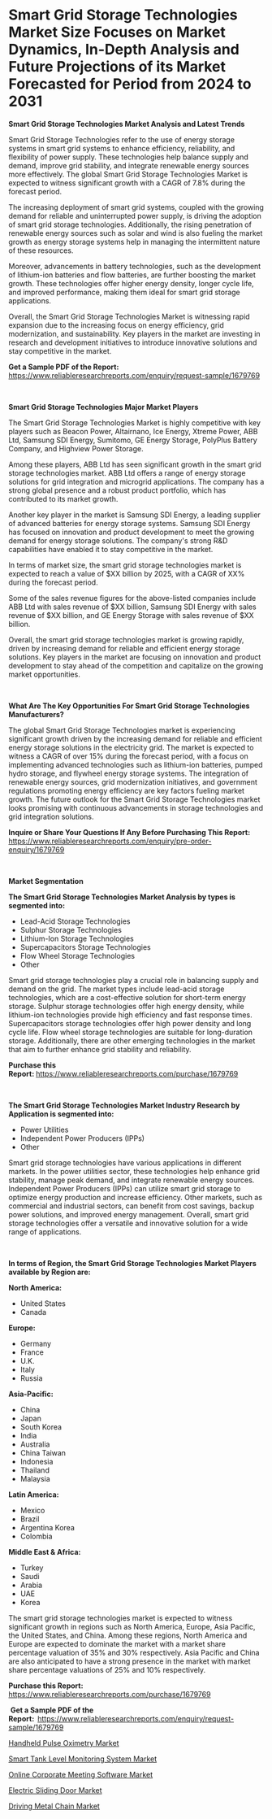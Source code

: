 <p><h1>Smart Grid Storage Technologies Market Size Focuses on Market Dynamics, In-Depth Analysis and Future Projections of its Market Forecasted for Period from 2024 to 2031</h1></p><p><strong>Smart Grid Storage Technologies Market Analysis and Latest Trends</strong></p>
<p><p>Smart Grid Storage Technologies refer to the use of energy storage systems in smart grid systems to enhance efficiency, reliability, and flexibility of power supply. These technologies help balance supply and demand, improve grid stability, and integrate renewable energy sources more effectively. The global Smart Grid Storage Technologies Market is expected to witness significant growth with a CAGR of 7.8% during the forecast period.</p><p>The increasing deployment of smart grid systems, coupled with the growing demand for reliable and uninterrupted power supply, is driving the adoption of smart grid storage technologies. Additionally, the rising penetration of renewable energy sources such as solar and wind is also fueling the market growth as energy storage systems help in managing the intermittent nature of these resources.</p><p>Moreover, advancements in battery technologies, such as the development of lithium-ion batteries and flow batteries, are further boosting the market growth. These technologies offer higher energy density, longer cycle life, and improved performance, making them ideal for smart grid storage applications.</p><p>Overall, the Smart Grid Storage Technologies Market is witnessing rapid expansion due to the increasing focus on energy efficiency, grid modernization, and sustainability. Key players in the market are investing in research and development initiatives to introduce innovative solutions and stay competitive in the market.</p></p>
<p><strong>Get a Sample PDF of the Report:&nbsp;</strong> <a href="https://www.reliableresearchreports.com/enquiry/request-sample/1679769">https://www.reliableresearchreports.com/enquiry/request-sample/1679769</a></p>
<p>&nbsp;</p>
<p><strong>Smart Grid Storage Technologies Major Market Players</strong></p>
<p><p>The Smart Grid Storage Technologies Market is highly competitive with key players such as Beacon Power, Altairnano, Ice Energy, Xtreme Power, ABB Ltd, Samsung SDI Energy, Sumitomo, GE Energy Storage, PolyPlus Battery Company, and Highview Power Storage.</p><p>Among these players, ABB Ltd has seen significant growth in the smart grid storage technologies market. ABB Ltd offers a range of energy storage solutions for grid integration and microgrid applications. The company has a strong global presence and a robust product portfolio, which has contributed to its market growth.</p><p>Another key player in the market is Samsung SDI Energy, a leading supplier of advanced batteries for energy storage systems. Samsung SDI Energy has focused on innovation and product development to meet the growing demand for energy storage solutions. The company's strong R&D capabilities have enabled it to stay competitive in the market.</p><p>In terms of market size, the smart grid storage technologies market is expected to reach a value of $XX billion by 2025, with a CAGR of XX% during the forecast period.</p><p>Some of the sales revenue figures for the above-listed companies include ABB Ltd with sales revenue of $XX billion, Samsung SDI Energy with sales revenue of $XX billion, and GE Energy Storage with sales revenue of $XX billion.</p><p>Overall, the smart grid storage technologies market is growing rapidly, driven by increasing demand for reliable and efficient energy storage solutions. Key players in the market are focusing on innovation and product development to stay ahead of the competition and capitalize on the growing market opportunities.</p></p>
<p>&nbsp;</p>
<p><strong>What Are The Key Opportunities For Smart Grid Storage Technologies Manufacturers?</strong></p>
<p><p>The global Smart Grid Storage Technologies market is experiencing significant growth driven by the increasing demand for reliable and efficient energy storage solutions in the electricity grid. The market is expected to witness a CAGR of over 15% during the forecast period, with a focus on implementing advanced technologies such as lithium-ion batteries, pumped hydro storage, and flywheel energy storage systems. The integration of renewable energy sources, grid modernization initiatives, and government regulations promoting energy efficiency are key factors fueling market growth. The future outlook for the Smart Grid Storage Technologies market looks promising with continuous advancements in storage technologies and grid integration solutions.</p></p>
<p><strong>Inquire or Share Your Questions If Any Before Purchasing This Report:</strong> <a href="https://www.reliableresearchreports.com/enquiry/pre-order-enquiry/1679769">https://www.reliableresearchreports.com/enquiry/pre-order-enquiry/1679769</a></p>
<p>&nbsp;</p>
<p><strong>Market Segmentation</strong></p>
<p><strong>The Smart Grid Storage Technologies Market Analysis by types is segmented into:</strong></p>
<p><ul><li>Lead-Acid Storage Technologies</li><li>Sulphur Storage Technologies</li><li>Lithium-Ion Storage Technologies</li><li>Supercapacitors Storage Technologies</li><li>Flow Wheel Storage Technologies</li><li>Other</li></ul></p>
<p><p>Smart grid storage technologies play a crucial role in balancing supply and demand on the grid. The market types include lead-acid storage technologies, which are a cost-effective solution for short-term energy storage. Sulphur storage technologies offer high energy density, while lithium-ion technologies provide high efficiency and fast response times. Supercapacitors storage technologies offer high power density and long cycle life. Flow wheel storage technologies are suitable for long-duration storage. Additionally, there are other emerging technologies in the market that aim to further enhance grid stability and reliability.</p></p>
<p><strong>Purchase this Report:&nbsp;</strong><a href="https://www.reliableresearchreports.com/purchase/1679769">https://www.reliableresearchreports.com/purchase/1679769</a></p>
<p>&nbsp;</p>
<p><strong>The Smart Grid Storage Technologies Market Industry Research by Application is segmented into:</strong></p>
<p><ul><li>Power Utilities</li><li>Independent Power Producers (IPPs)</li><li>Other</li></ul></p>
<p><p>Smart grid storage technologies have various applications in different markets. In the power utilities sector, these technologies help enhance grid stability, manage peak demand, and integrate renewable energy sources. Independent Power Producers (IPPs) can utilize smart grid storage to optimize energy production and increase efficiency. Other markets, such as commercial and industrial sectors, can benefit from cost savings, backup power solutions, and improved energy management. Overall, smart grid storage technologies offer a versatile and innovative solution for a wide range of applications.</p></p>
<p>&nbsp;</p>
<p><strong>In terms of Region, the Smart Grid Storage Technologies Market Players available by Region are:</strong></p>
<p>
    <p> <strong> North America: </strong>
        <ul>
            <li>United States</li>
            <li>Canada</li>
        </ul>
        </p> 
    <p> <strong> Europe: </strong>
        <ul>
            <li>Germany</li>
            <li>France</li>
            <li>U.K.</li>
            <li>Italy</li>
            <li>Russia</li>
        </ul>
        </p> 
    <p> <strong> Asia-Pacific: </strong>
        <ul>
            <li>China</li>
            <li>Japan</li>
            <li>South Korea</li>
            <li>India</li>
            <li>Australia</li>
            <li>China Taiwan</li>
            <li>Indonesia</li>
            <li>Thailand</li>
            <li>Malaysia</li>
        </ul>
        </p> 
    <p> <strong> Latin America: </strong>
        <ul>
            <li>Mexico</li>
            <li>Brazil</li>
            <li>Argentina Korea</li>
            <li>Colombia</li>
        </ul>
        </p> 
    <p> <strong> Middle East & Africa: </strong>
        <ul>
            <li>Turkey</li>
            <li>Saudi</li>
            <li>Arabia</li>
            <li>UAE</li>
            <li>Korea</li>
        </ul>
    </p>
    </p>
<p><p>The smart grid storage technologies market is expected to witness significant growth in regions such as North America, Europe, Asia Pacific, the United States, and China. Among these regions, North America and Europe are expected to dominate the market with a market share percentage valuation of 35% and 30% respectively. Asia Pacific and China are also anticipated to have a strong presence in the market with market share percentage valuations of 25% and 10% respectively.</p></p>
<p><strong>Purchase this Report: </strong><a href="https://www.reliableresearchreports.com/purchase/1679769">https://www.reliableresearchreports.com/purchase/1679769</a></p>
<p>&nbsp;<strong>Get a Sample PDF of the Report:&nbsp;&nbsp;</strong><a href="https://www.reliableresearchreports.com/enquiry/request-sample/1679769">https://www.reliableresearchreports.com/enquiry/request-sample/1679769</a></p>
<p><strong></strong></p>
<p><p><a href="https://issuu.com/reportprime-2/docs/handheld-pulse-oximetry-market-size-2030.pptx">Handheld Pulse Oximetry Market</a></p><p><a href="https://medium.com/@caylawisoky8698/analyzing-smart-tank-level-monitoring-system-market-global-industry-perspective-and-forecast-2024-2cfc8520a8f5">Smart Tank Level Monitoring System Market</a></p><p><a href="https://medium.com/@caylawisoky8698/online-corporate-meeting-software-market-size-cagr-trends-2024-2030-f84edce43604">Online Corporate Meeting Software Market</a></p><p><a href="https://github.com/YashRP12/Market-Research-Report-List-3/blob/main/electric-sliding-door-market.md">Electric Sliding Door Market</a></p><p><a href="https://github.com/khayangel/Market-Research-Report-List-2/blob/main/driving-metal-chain-market.md">Driving Metal Chain Market</a></p></p>